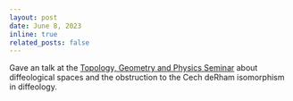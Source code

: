 ```yaml
---
layout: post
date: June 8, 2023
inline: true
related_posts: false
---
```



Gave an talk at the [Topology, Geometry and Physics Seminar](https://www.zeinalian.com/workshop) about diffeological spaces and the obstruction to the Cech deRham isomorphism in diffeology.